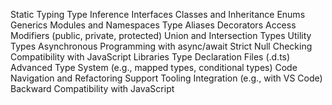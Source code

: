 Static Typing
Type Inference
Interfaces
Classes and Inheritance
Enums
Generics
Modules and Namespaces
Type Aliases
Decorators
Access Modifiers (public, private, protected)
Union and Intersection Types
Utility Types
Asynchronous Programming with async/await
Strict Null Checking
Compatibility with JavaScript Libraries
Type Declaration Files (.d.ts)
Advanced Type System (e.g., mapped types, conditional types)
Code Navigation and Refactoring Support
Tooling Integration (e.g., with VS Code)
Backward Compatibility with JavaScript